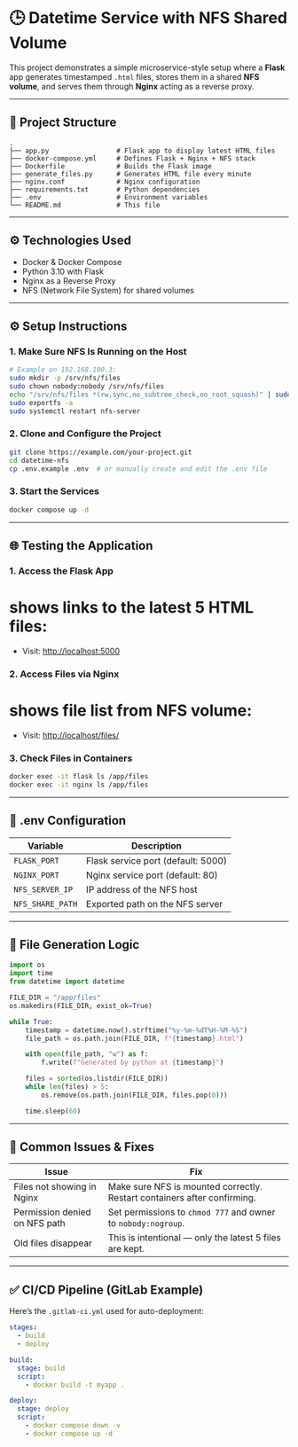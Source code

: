 
# 🕒 Datetime Service with NFS Shared Volume

This project demonstrates a simple microservice-style setup where a **Flask** app generates timestamped `.html` files, stores them in a shared **NFS volume**, and serves them through **Nginx** acting as a reverse proxy.

---

## 📁 Project Structure

```
.
├── app.py                 # Flask app to display latest HTML files
├── docker-compose.yml     # Defines Flask + Nginx + NFS stack
├── Dockerfile             # Builds the Flask image
├── generate_files.py      # Generates HTML file every minute
├── nginx.conf             # Nginx configuration
├── requirements.txt       # Python dependencies
├── .env                   # Environment variables
└── README.md              # This file
```

---

## ⚙️ Technologies Used

- Docker & Docker Compose  
- Python 3.10 with Flask  
- Nginx as a Reverse Proxy  
- NFS (Network File System) for shared volumes  

---

## ⚙️ Setup Instructions

### 1. Make Sure NFS Is Running on the Host

```bash
# Example on 192.168.100.3:
sudo mkdir -p /srv/nfs/files
sudo chown nobody:nobody /srv/nfs/files
echo "/srv/nfs/files *(rw,sync,no_subtree_check,no_root_squash)" | sudo tee -a /etc/exports
sudo exportfs -a
sudo systemctl restart nfs-server
```

### 2. Clone and Configure the Project

```bash
git clone https://example.com/your-project.git
cd datetime-nfs
cp .env.example .env  # or manually create and edit the .env file
```

### 3. Start the Services

```bash
docker compose up -d
```

---

## 🌐 Testing the Application

### 1. Access the Flask App

# shows links to the latest 5 HTML files:
- Visit: [http://localhost:5000](http://localhost:5000)

### 2. Access Files via Nginx

# shows file list from NFS volume:
- Visit: [http://localhost/files/](http://localhost/files/)

### 3. Check Files in Containers

```bash
docker exec -it flask ls /app/files
docker exec -it nginx ls /app/files
```

---

## 🔐 .env Configuration

| Variable             | Description                             |
|----------------------|-----------------------------------------|
| `FLASK_PORT`         | Flask service port (default: 5000)      |
| `NGINX_PORT`         | Nginx service port (default: 80)        |
| `NFS_SERVER_IP`      | IP address of the NFS host              |
| `NFS_SHARE_PATH`     | Exported path on the NFS server         |

---

## 🔄 File Generation Logic

```python
import os
import time
from datetime import datetime

FILE_DIR = "/app/files"
os.makedirs(FILE_DIR, exist_ok=True)

while True:
    timestamp = datetime.now().strftime("%y-%m-%dT%H-%M-%S")
    file_path = os.path.join(FILE_DIR, f"{timestamp}.html")

    with open(file_path, "w") as f:
        f.write(f"Generated by python at {timestamp}")

    files = sorted(os.listdir(FILE_DIR))
    while len(files) > 5:
        os.remove(os.path.join(FILE_DIR, files.pop(0)))

    time.sleep(60)
```


---

## 🐞 Common Issues & Fixes

|               Issue           |                                  Fix                                     |
|-------------------------------|--------------------------------------------------------------------------|
| Files not showing in Nginx    | Make sure NFS is mounted correctly. Restart containers after confirming. |
| Permission denied on NFS path | Set permissions to `chmod 777` and owner to `nobody:nogroup`.            |
| Old files disappear           | This is intentional — only the latest 5 files are kept.                  |

---

## ✅ CI/CD Pipeline (GitLab Example)

Here’s the `.gitlab-ci.yml` used for auto-deployment:

```yaml
stages:
  - build
  - deploy

build:
  stage: build
  script:
    - docker build -t myapp .

deploy:
  stage: deploy
  script:
    - docker compose down -v
    - docker compose up -d
```
